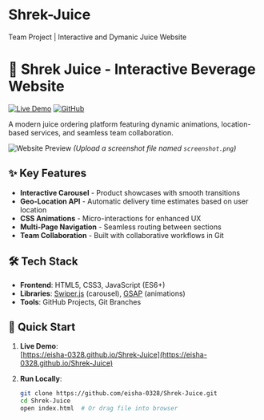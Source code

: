 # Shrek-Juice
Team Project | Interactive and Dymanic Juice Website
# 🍹 Shrek Juice - Interactive Beverage Website

[![Live Demo](https://img.shields.io/badge/Demo-Live_Site-green)](https://eisha-0328.github.io/Shrek-Juice/)
[![GitHub](https://img.shields.io/badge/Code-Repository-blue)](https://github.com/eisha-0328/Shrek-Juice)

A modern juice ordering platform featuring dynamic animations, location-based services, and seamless team collaboration.

![Website Preview](/screenshot.png) *(Upload a screenshot file named `screenshot.png`)*

## ✨ Key Features
- **Interactive Carousel** - Product showcases with smooth transitions
- **Geo-Location API** - Automatic delivery time estimates based on user location
- **CSS Animations** - Micro-interactions for enhanced UX
- **Multi-Page Navigation** - Seamless routing between sections
- **Team Collaboration** - Built with collaborative workflows in Git

## 🛠️ Tech Stack
- **Frontend**: HTML5, CSS3, JavaScript (ES6+)
- **Libraries**: [Swiper.js](https://swiperjs.com/) (carousel), [GSAP](https://greensock.com/gsap/) (animations)
- **Tools**: GitHub Projects, Git Branches

## 🚀 Quick Start
1. **Live Demo**:  
   [https://eisha-0328.github.io/Shrek-Juice](https://eisha-0328.github.io/Shrek-Juice)

2. **Run Locally**:
   ```bash
   git clone https://github.com/eisha-0328/Shrek-Juice.git
   cd Shrek-Juice
   open index.html  # Or drag file into browser
